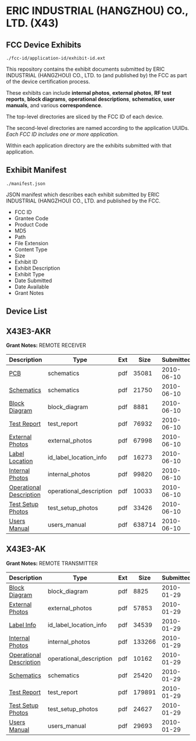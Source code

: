 # ERIC INDUSTRIAL (HANGZHOU) CO., LTD. (X43)
## FCC Device Exhibits

```
./fcc-id/application-id/exhibit-id.ext
```

This repository contains the exhibit documents submitted by ERIC INDUSTRIAL (HANGZHOU) CO., LTD. to (and published by) the FCC as part of the device certification process.

These exhibits can include **internal photos**, **external photos**, **RF test reports**, **block diagrams**, **operational descriptions**, **schematics**, **user manuals**, and various **correspondence**.

The top-level directories are sliced by the FCC ID of each device.

The second-level directories are named according to the application UUIDs. *Each FCC ID includes one or more application.*

Within each application directory are the exhibits submitted with that application. 

## Exhibit Manifest

```
./manifest.json
```

JSON manifest which describes each exhibit submitted by ERIC INDUSTRIAL (HANGZHOU) CO., LTD. and published by the FCC.

- FCC ID
- Grantee Code
- Product Code
- MD5
- Path
- File Extension
- Content Type
- Size
- Exhibit ID
- Exhibit Description
- Exhibit Type
- Date Submitted
- Date Available
- Grant Notes

## Device List
## X43E3-AKR
**Grant Notes:** REMOTE RECEIVER

| Description | Type | Ext | Size | Submitted | Available |
| ----------- | ---- | --- | ---- | --------- | --------- |
| [PCB](X43E3-AKR/fb17cca121a8de2cc3835e9930aef64d/1293866.pdf) | schematics | pdf | 35081 | 2010-06-10 | 2010-06-10 |
| [Schematics](X43E3-AKR/fb17cca121a8de2cc3835e9930aef64d/1293867.pdf) | schematics | pdf | 21750 | 2010-06-10 | 2010-06-10 |
| [Block Diagram](X43E3-AKR/fb17cca121a8de2cc3835e9930aef64d/1293860.pdf) | block_diagram | pdf | 8881 | 2010-06-10 | 2010-06-10 |
| [Test Report](X43E3-AKR/fb17cca121a8de2cc3835e9930aef64d/1293863.pdf) | test_report | pdf | 76932 | 2010-06-10 | 2010-06-10 |
| [External Photos](X43E3-AKR/fb17cca121a8de2cc3835e9930aef64d/1293862.pdf) | external_photos | pdf | 67998 | 2010-06-10 | 2010-06-10 |
| [Label Location](X43E3-AKR/fb17cca121a8de2cc3835e9930aef64d/1293864.pdf) | id_label_location_info | pdf | 16273 | 2010-06-10 | 2010-06-10 |
| [Internal Photos](X43E3-AKR/fb17cca121a8de2cc3835e9930aef64d/1293865.pdf) | internal_photos | pdf | 99820 | 2010-06-10 | 2010-06-10 |
| [Operational Description](X43E3-AKR/fb17cca121a8de2cc3835e9930aef64d/1293861.pdf) | operational_description | pdf | 10033 | 2010-06-10 | 2010-06-10 |
| [Test Setup Photos](X43E3-AKR/fb17cca121a8de2cc3835e9930aef64d/1293868.pdf) | test_setup_photos | pdf | 33426 | 2010-06-10 | 2010-06-10 |
| [Users Manual](X43E3-AKR/fb17cca121a8de2cc3835e9930aef64d/1293869.pdf) | users_manual | pdf | 638714 | 2010-06-10 | 2010-06-10 |
## X43E3-AK
**Grant Notes:** REMOTE TRANSMITTER

| Description | Type | Ext | Size | Submitted | Available |
| ----------- | ---- | --- | ---- | --------- | --------- |
| [Block Diagram](X43E3-AK/b56410e08604d4bad9976530c8155368/1234645.pdf) | block_diagram | pdf | 8825 | 2010-01-29 | 2010-01-29 |
| [External Photos](X43E3-AK/b56410e08604d4bad9976530c8155368/1234647.pdf) | external_photos | pdf | 57853 | 2010-01-29 | 2010-01-29 |
| [Label Info](X43E3-AK/b56410e08604d4bad9976530c8155368/1234649.pdf) | id_label_location_info | pdf | 34539 | 2010-01-29 | 2010-01-29 |
| [Internal Photos](X43E3-AK/b56410e08604d4bad9976530c8155368/1234650.pdf) | internal_photos | pdf | 133266 | 2010-01-29 | 2010-01-29 |
| [Operational Description](X43E3-AK/b56410e08604d4bad9976530c8155368/1234646.pdf) | operational_description | pdf | 10162 | 2010-01-29 | 2010-01-29 |
| [Schematics](X43E3-AK/b56410e08604d4bad9976530c8155368/1234652.pdf) | schematics | pdf | 25420 | 2010-01-29 | 2010-01-29 |
| [Test Report](X43E3-AK/b56410e08604d4bad9976530c8155368/1234648.pdf) | test_report | pdf | 179891 | 2010-01-29 | 2010-01-29 |
| [Test Setup Photos](X43E3-AK/b56410e08604d4bad9976530c8155368/1234653.pdf) | test_setup_photos | pdf | 24627 | 2010-01-29 | 2010-01-29 |
| [Users Manual](X43E3-AK/b56410e08604d4bad9976530c8155368/1234651.pdf) | users_manual | pdf | 29693 | 2010-01-29 | 2010-01-29 |

